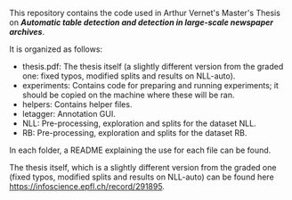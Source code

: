 This repository contains the code used in Arthur Vernet's Master's Thesis on ***Automatic table detection and detection in large-scale newspaper archives***.

It is organized as follows:
* thesis.pdf: The thesis itself (a slightly different version from the graded one: fixed typos, modified splits and results on NLL-auto).
* experiments: Contains code for preparing and running experiments; it should be copied on the machine where these will be ran.
* helpers: Contains helper files.
* letagger: Annotation GUI.
* NLL: Pre-processing, exploration and splits for the dataset NLL.
* RB: Pre-processing, exploration and splits for the dataset RB.

In each folder, a README explaining the use for each file can be found.

The thesis itself, which is a slightly different version from the graded one (fixed typos, modified splits and results on NLL-auto) can be found here https://infoscience.epfl.ch/record/291895.